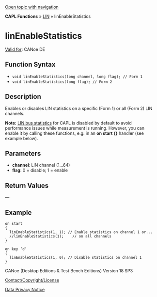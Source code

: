 [Open topic with navigation](../../../../../CANoeDEFamily.htm#Topics/CAPLFunctions/LIN/Functions/CAPLfunctionLINEnableStatistics.md)

**CAPL Functions** » [LIN](../CAPLfunctionsLINOverview.md) » linEnableStatistics

# linEnableStatistics

[Valid for](../../../Shared/FeatureAvailability.md):  CANoe DE

## Function Syntax

- `void linEnableStatistics(long channel, long flag); // Form 1`
- `void linEnableStatistics(long flag); // Form 2`

## Description

Enables or disables LIN statistics on a specific (Form 1) or all (Form 2) LIN channels.

**Note:** [LIN bus statistics](../CAPLfunctionsLINOverview.md#BMBusStatistics) for CAPL is disabled by default to avoid performance issues while measurement is running. However, you can enable it by calling these functions, e.g. in an **on start {}** handler (see example below).

## Parameters

- **channel**: LIN channel (1...64)
- **flag**: 0 = disable; 1 = enable

## Return Values

—

## Example

```plaintext
on start
{
  linEnableStatistics(1, 1); // Enable statistics on channel 1 or...
  //linEnableStatistics(1);    // on all channels
}

on key ‘d’
{
  linEnableStatistics(1, 0); // Disable statistics on channel 1
}
```

CANoe (Desktop Editions & Test Bench Editions) Version 18 SP3

[Contact/Copyright/License](../../../Shared/ContactCopyrightLicense.md)

[Data Privacy Notice](https://www.vector.com/int/en/company/get-info/privacy-policy/)
